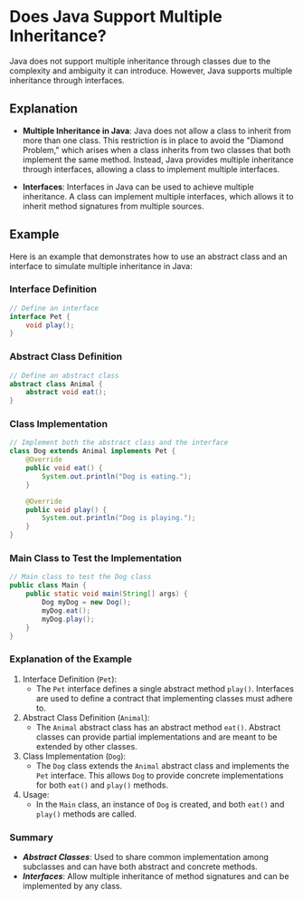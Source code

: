# Does Java Support Multiple Inheritance?

Java does not support multiple inheritance through classes due to the complexity and ambiguity it can introduce. However, Java supports multiple inheritance through interfaces.

## Explanation

- **Multiple Inheritance in Java**: Java does not allow a class to inherit from more than one class. This restriction is in place to avoid the "Diamond Problem," which arises when a class inherits from two classes that both implement the same method. Instead, Java provides multiple inheritance through interfaces, allowing a class to implement multiple interfaces.

- **Interfaces**: Interfaces in Java can be used to achieve multiple inheritance. A class can implement multiple interfaces, which allows it to inherit method signatures from multiple sources.

## Example

Here is an example that demonstrates how to use an abstract class and an interface to simulate multiple inheritance in Java:

### Interface Definition

```java
// Define an interface
interface Pet {
    void play();
}
```

### Abstract Class Definition

```java
// Define an abstract class
abstract class Animal {
    abstract void eat();
}
```

### Class Implementation

```java
// Implement both the abstract class and the interface
class Dog extends Animal implements Pet {
    @Override
    public void eat() {
        System.out.println("Dog is eating.");
    }

    @Override
    public void play() {
        System.out.println("Dog is playing.");
    }
}

```

### Main Class to Test the Implementation

```java
// Main class to test the Dog class
public class Main {
    public static void main(String[] args) {
        Dog myDog = new Dog();
        myDog.eat();
        myDog.play();
    }
}
```

### Explanation of the Example

1. Interface Definition (`Pet`):
   - The `Pet` interface defines a single abstract method `play()`. Interfaces are used to define a contract that implementing classes must adhere to.
2. Abstract Class Definition (`Animal`):
   - The `Animal` abstract class has an abstract method `eat()`. Abstract classes can provide partial implementations and are meant to be extended by other classes.
3. Class Implementation (`Dog`):
   - The `Dog` class extends the `Animal` abstract class and implements the `Pet` interface. This allows `Dog` to provide concrete implementations for both `eat()` and `play()` methods.
4. Usage:
   - In the `Main` class, an instance of `Dog` is created, and both `eat()` and `play()` methods are called.

### Summary
- ***Abstract Classes***: Used to share common implementation among subclasses and can have both abstract and concrete methods.
- ***Interfaces***: Allow multiple inheritance of method signatures and can be implemented by any class.